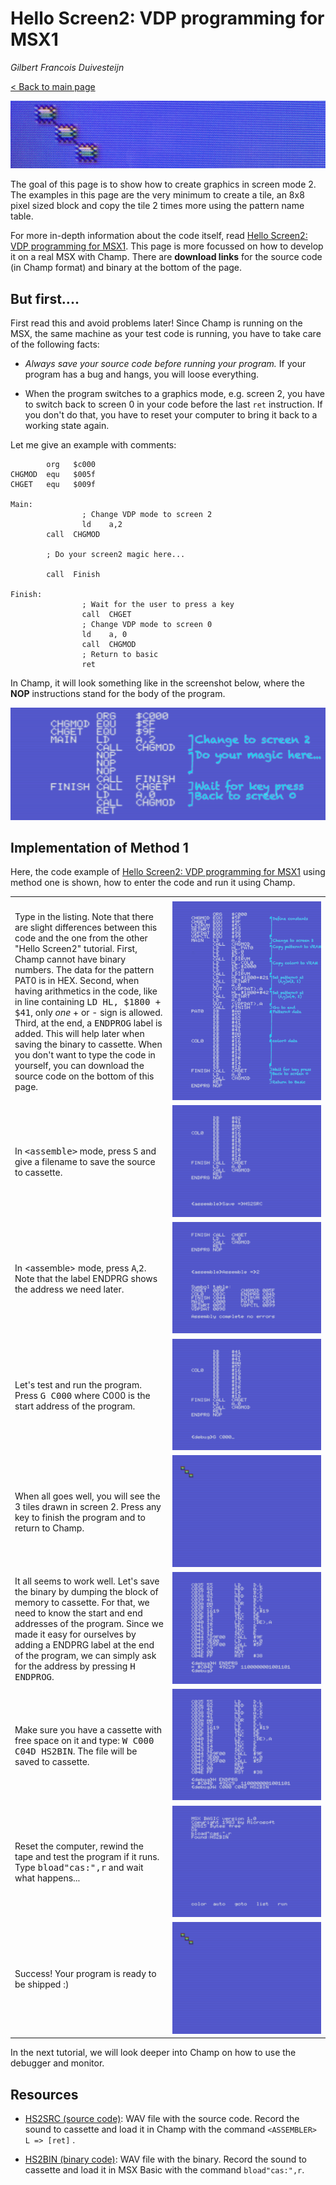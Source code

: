 # Hello Screen2: VDP programming for MSX1

_Gilbert Francois Duivesteijn_

[< Back to main page](index.html)

![](assets/images/04_helloscreen2_header.jpg)

The goal of this page is to show how to create graphics in screen mode 2. The examples in this page are the very minimum to create a tile, an 8x8 pixel sized block and copy the tile 2 times more using the pattern name table.

For more in-depth information about the code itself, read [Hello Screen2: VDP programming for MSX1](04_helloscreen2.html). This page is more focussed on how to develop it on a real MSX with Champ. There are **download links** for the source code (in Champ format) and binary at the bottom of the page.

## But first....

First read this and avoid problems later! Since Champ is running on the MSX, the same machine as your test code is running, you  have to take care of the following facts:

- *Always save your source code before running your program.* If your program has a bug and hangs, you will loose everything.

- When the program switches to a graphics mode, e.g. screen 2, you have to switch back to screen 0 in your code before the last `ret` instruction. If you don't do that, you have to reset your computer to bring it back to a working state again.

Let me give an example with comments: 

```assembly
        org   $c000
CHGMOD  equ   $005f
CHGET   equ   $009f

Main:
				; Change VDP mode to screen 2
				ld    a,2
        call  CHGMOD
        
        ; Do your screen2 magic here...
        
        call  Finish

Finish:
				; Wait for the user to press a key
				call  CHGET
				; Change VDP mode to screen 0
				ld    a, 0
				call  CHGMOD
				; Return to basic
				ret
```



In Champ, it will look something like in the screenshot below, where the **NOP** instructions stand for the body of the program.

![champ](04_helloscreen2_champ0002.png)


## Implementation of Method 1

Here, the code example of [Hello Screen2: VDP programming for MSX1](04_helloscreen2.html) using method one is shown, how to enter the code and run it using Champ.

<table>
    <tr>
        <td style="width: 50%;"></td>
        <td style="width: 50%;"></td>
    </tr>
    <tr>
        <td>Type in the listing. Note that there are slight differences between this code and the one from the other "Hello Screen2" tutorial. First, Champ cannot have binary numbers. The data for the pattern PAT0 is in HEX. Second, when having arithmetics in the code, like in line containing <tt>LD HL, $1800 + $41</tt>, only <i>one</i> + or - sign is allowed. Third, at the end, a <tt>ENDPROG</tt> label is added. This will help later when saving the binary to cassette. When you don't want to type the code in yourself, you can download the source code on the bottom of this page.</td>
        <td><img src="assets/images/03_champ_screen2_0002a.png"></td>
    </tr>
    <tr>
        <td>In <tt>&lt;assemble&gt;</tt> mode, press <tt>S</tt> and give a filename to save the source to cassette.</td>
        <td><img src="assets/images/03_champ_screen2_0004.png"></td>
    </tr>
    <tr>
        <td>In &lt;assemble&gt; mode, press <tt>A</tt>,<tt>2</tt>. Note that the label ENDPRG shows the address we need later.</td>
        <td><img src="assets/images/03_champ_screen2_0005.png"></td>
    </tr>
    <tr>
        <td>Let's test and run the program. Press <tt>G C000</tt> where C000 is the start address of the program.</td>
        <td><img src="assets/images/03_champ_screen2_0006.png"></td>
    </tr>
    <tr>
        <td>When all goes well, you will see the 3 tiles drawn in screen 2. Press any key to finish the program and to return to Champ.</td>
        <td><img src="assets/images/03_champ_screen2_0007.png"></td>
    </tr>
    <tr>
        <td>It all seems to work well. Let's save the binary by dumping the block of memory to cassette. For that, we need to know the start and end addresses of the program. Since we made it easy for ourselves by adding a ENDPRG label at the end of the program, we can simply ask for the address by pressing <tt>H ENDPROG</tt>. </td>
        <td><img src="assets/images/03_champ_screen2_0008.png"></td>
    </tr>
    <tr>
        <td>Make sure you have a cassette with free space on it and type: <tt>W C000 C04D HS2BIN</tt>. The file will be saved to cassette.</td>
        <td><img src="assets/images/03_champ_screen2_0009.png"></td>
    </tr>
    <tr>
        <td>Reset the computer, rewind the tape and test the program if it runs. Type <tt>bload"cas:",r</tt> and wait what happens...</td>
        <td><img src="assets/images/03_champ_screen2_0010.png"></td>
    </tr>
    <tr>
        <td>Success! Your program is ready to be shipped :)</td>
        <td><img src="assets/images/03_champ_screen2_0007.png"></td>
    </tr>
</table>


In the next tutorial, we will look deeper into Champ on how to use the debugger and monitor.

## Resources

- [HS2SRC (source code)](assets/downloads/champ_helloscreen2_src.wav): WAV file with the source code. Record the sound to cassette and load it in Champ with the command `<ASSEMBLER> L => [ret]` .

- [HS2BIN (binary code)](assets/downloads/champ_helloscreen2_bin.wav): WAV file with the binary. Record the sound to cassette and load it in MSX Basic with the command `bload"cas:",r`.

